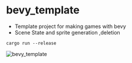 # bevy_template
* Template project for making games with bevy
* Scene State and sprite generation ,deletion

```
cargo run --release
```
![bevy_template](https://user-images.githubusercontent.com/19583059/115152757-6fc68680-a0ad-11eb-8b15-9509d719d3e7.gif)
